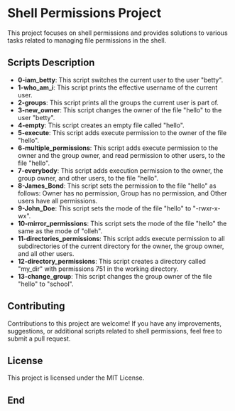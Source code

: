 # Shell Permissions Project

This project focuses on shell permissions and provides solutions to various tasks related to managing file permissions in the shell.

## Scripts Description

- **0-iam_betty**: This script switches the current user to the user "betty".
- **1-who_am_i**: This script prints the effective username of the current user.
- **2-groups**: This script prints all the groups the current user is part of.
- **3-new_owner**: This script changes the owner of the file "hello" to the user "betty".
- **4-empty**: This script creates an empty file called "hello".
- **5-execute**: This script adds execute permission to the owner of the file "hello".
- **6-multiple_permissions**: This script adds execute permission to the owner and the group owner, and read permission to other users, to the file "hello".
- **7-everybody**: This script adds execution permission to the owner, the group owner, and other users, to the file "hello".
- **8-James_Bond**: This script sets the permission to the file "hello" as follows: Owner has no permission, Group has no permission, and Other users have all permissions.
- **9-John_Doe**: This script sets the mode of the file "hello" to "-rwxr-x-wx".
- **10-mirror_permissions**: This script sets the mode of the file "hello" the same as the mode of "olleh".
- **11-directories_permissions**: This script adds execute permission to all subdirectories of the current directory for the owner, the group owner, and all other users.
- **12-directory_permissions**: This script creates a directory called "my_dir" with permissions 751 in the working directory.
- **13-change_group**: This script changes the group owner of the file "hello" to "school".

## Contributing

Contributions to this project are welcome! If you have any improvements, suggestions, or additional scripts related to shell permissions, feel free to submit a pull request.

## License

This project is licensed under the MIT License.
## End
